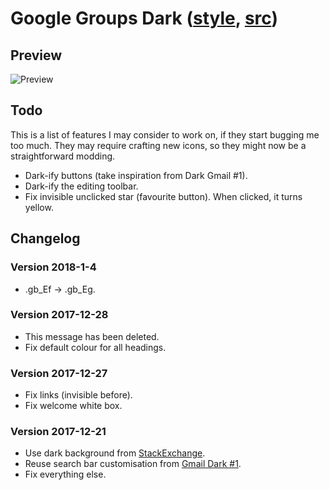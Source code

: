 # Google Groups Dark ([style](https://userstyles.org/styles/153180/), [src](google-groups.css))

## Preview
![Preview](https://userstyles.org/style_screenshots/153180_after.jpeg)

## Todo

This is a list of features I may consider to work on, if they start bugging me too much.
They may require crafting new icons, so they might now be a straightforward modding.

 - Dark-ify buttons (take inspiration from Dark Gmail #1).
 - Dark-ify the editing toolbar.
 - Fix invisible unclicked star (favourite button). When clicked, it turns yellow.

## Changelog

### Version 2018-1-4

 - .gb_Ef -> .gb_Eg.

### Version 2017-12-28

 - This message has been deleted.
 - Fix default colour for all headings.
 
### Version 2017-12-27

 - Fix links (invisible before).
 - Fix welcome white box.

### Version 2017-12-21

 - Use dark background from [StackExchange](https://github.com/StylishThemes/StackOverflow-Dark).
 - Reuse search bar customisation from [Gmail Dark #1](https://userstyles.org/styles/120595/).
 - Fix everything else.
